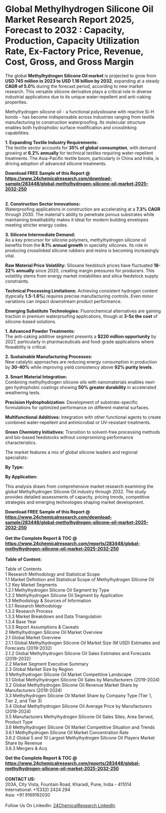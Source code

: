 <h1>Global Methylhydrogen Silicone Oil Market Research Report 2025, Forecast to 2032 : Capacity, Production, Capacity Utilization Rate, Ex-Factory Price, Revenue, Cost, Gross, and Gross Margin</h1><p>The global <strong>Methylhydrogen Silicone Oil market</strong> is projected to grow from <strong>USD 745 million in 2023 to USD 1.16 billion by 2032</strong>, expanding at a steady <strong>CAGR of 5.0%</strong> during the forecast period, according to new market research. This versatile silicone derivative plays a critical role in diverse industrial applications due to its unique water-repellent and anti-caking properties.</p><p>Methylhydrogen silicone oil - a functional polysiloxane with reactive Si-H bonds - has become indispensable across industries ranging from textile manufacturing to construction waterproofing. Its molecular structure enables both hydrophobic surface modification and crosslinking capabilities.</p><p><strong>1. Expanding Textile Industry Requirements:</strong><br>
The textile sector accounts for <strong>35% of global consumption</strong>, with demand growing at <strong>6.2% annually</strong> for technical textiles requiring water-repellent treatments. The Asia-Pacific textile boom, particularly in China and India, is driving adoption of advanced silicone treatments.</p><div><b>Download FREE Sample of this Report @ 
            <a href="https://www.24chemicalresearch.com/download-sample/283448/global-methylhydrogen-silicone-oil-market-2025-2032-250">
            https://www.24chemicalresearch.com/download-sample/283448/global-methylhydrogen-silicone-oil-market-2025-2032-250</a></b></div><br><p><strong>2. Construction Sector Innovations:</strong><br>
Waterproofing applications in construction are accelerating at a <strong>7.3% CAGR</strong> through 2030. The material's ability to penetrate porous substrates while maintaining breathability makes it ideal for modern building envelopes meeting stricter energy codes.</p><p><strong>3. Silicone Intermediate Demand:</strong><br>
As a key precursor for silicone polymers, methylhydrogen silicone oil benefits from the <strong>8.1% annual growth</strong> in specialty silicones. Its role in producing crosslinked silicone rubbers and resins is becoming increasingly vital.</p><p><strong>Raw Material Price Volatility:</strong> Siloxane feedstock prices have fluctuated <strong>18-22% annually</strong> since 2020, creating margin pressures for producers. This volatility stems from energy market instabilities and silica feedstock supply constraints.</p><p><strong>Technical Processing Limitations:</strong> Achieving consistent hydrogen content (typically <strong>1.5-1.6%</strong>) requires precise manufacturing controls. Even minor variations can impact downstream product performance.</p><p><strong>Emerging Substitute Technologies:</strong> Fluorochemical alternatives are gaining traction in premium waterproofing applications, though at <strong>3-5x the cost</strong> of silicone-based solutions.</p><p><strong>1. Advanced Powder Treatments:</strong><br>
The anti-caking additive segment presents a <strong>$220 million opportunity</strong> by 2027, particularly in pharmaceuticals and food-grade applications where flowability is critical.</p><p><strong>2. Sustainable Manufacturing Processes:</strong><br>
New catalytic approaches are reducing energy consumption in production by <strong>30-40%</strong> while improving yield consistency above <strong>92% purity levels</strong>.</p><p><strong>3. Smart Material Integration:</strong><br>
Combining methylhydrogen silicone oils with nanomaterials enables next-gen hydrophobic coatings showing <strong>50% greater durability</strong> in accelerated weathering tests.</p><p><strong>Precision Hydrophobization:</strong> Development of substrate-specific formulations for optimized performance on different material surfaces.</p><p><strong>Multifunctional Additives:</strong> Integration with other functional agents to create combined water-repellent and antimicrobial or UV-resistant treatments.</p><p><strong>Green Chemistry Initiatives:</strong> Transition to solvent-free processing methods and bio-based feedstocks without compromising performance characteristics.</p><p>The market features a mix of global silicone leaders and regional specialists:</p><p><strong>By Type:</strong></p><p><strong>By Application:</strong></p><p>This analysis draws from comprehensive market research examining the global Methylhydrogen Silicone Oil industry through 2032. The study provides detailed assessments of capacity, pricing trends, competitive strategies and emerging technologies shaping market development.</p><div><b>Download FREE Sample of this Report @ 
            <a href="https://www.24chemicalresearch.com/download-sample/283448/global-methylhydrogen-silicone-oil-market-2025-2032-250">
            https://www.24chemicalresearch.com/download-sample/283448/global-methylhydrogen-silicone-oil-market-2025-2032-250</a></b></div><br><div><b>Get the Complete Report & TOC @ 
            <a href="https://www.24chemicalresearch.com/reports/283448/global-methylhydrogen-silicone-oil-market-2025-2032-250">
            https://www.24chemicalresearch.com/reports/283448/global-methylhydrogen-silicone-oil-market-2025-2032-250</a></b></div><br>
            <b>Table of Content:</b><p>Table of Contents<br />
1 Research Methodology and Statistical Scope<br />
1.1 Market Definition and Statistical Scope of Methylhydrogen Silicone Oil<br />
1.2 Key Market Segments<br />
1.2.1 Methylhydrogen Silicone Oil Segment by Type<br />
1.2.2 Methylhydrogen Silicone Oil Segment by Application<br />
1.3 Methodology & Sources of Information<br />
1.3.1 Research Methodology<br />
1.3.2 Research Process<br />
1.3.3 Market Breakdown and Data Triangulation<br />
1.3.4 Base Year<br />
1.3.5 Report Assumptions & Caveats<br />
2 Methylhydrogen Silicone Oil Market Overview<br />
2.1 Global Market Overview<br />
2.1.1 Global Methylhydrogen Silicone Oil Market Size (M USD) Estimates and Forecasts (2019-2032)<br />
2.1.2 Global Methylhydrogen Silicone Oil Sales Estimates and Forecasts (2019-2032)<br />
2.2 Market Segment Executive Summary<br />
2.3 Global Market Size by Region<br />
3 Methylhydrogen Silicone Oil Market Competitive Landscape<br />
3.1 Global Methylhydrogen Silicone Oil Sales by Manufacturers (2019-2024)<br />
3.2 Global Methylhydrogen Silicone Oil Revenue Market Share by Manufacturers (2019-2024)<br />
3.3 Methylhydrogen Silicone Oil Market Share by Company Type (Tier 1, Tier 2, and Tier 3)<br />
3.4 Global Methylhydrogen Silicone Oil Average Price by Manufacturers (2019-2024)<br />
3.5 Manufacturers Methylhydrogen Silicone Oil Sales Sites, Area Served, Product Type<br />
3.6 Methylhydrogen Silicone Oil Market Competitive Situation and Trends<br />
3.6.1 Methylhydrogen Silicone Oil Market Concentration Rate<br />
3.6.2 Global 5 and 10 Largest Methylhydrogen Silicone Oil Players Market Share by Revenue<br />
3.6.3 Mergers & Acq</p><div><b>Get the Complete Report & TOC @ 
            <a href="https://www.24chemicalresearch.com/reports/283448/global-methylhydrogen-silicone-oil-market-2025-2032-250">
            https://www.24chemicalresearch.com/reports/283448/global-methylhydrogen-silicone-oil-market-2025-2032-250</a></b></div><br><b>CONTACT US:</b><br>
            203A, City Vista, Fountain Road, Kharadi, Pune, India - 411014<br>
            International: +1(332) 2424 294<br>
            Asia: +91 9169162030 <br><br>
            Follow Us On LinkedIn: <a href="https://www.linkedin.com/company/24chemicalresearch/">24ChemicalResearch LinkedIn</a>